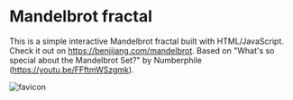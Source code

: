 # Mandelbrot fractal

This is a simple interactive Mandelbrot fractal built with HTML/JavaScript.
Check it out on https://benjijang.com/mandelbrot.
Based on "What's so special about the Mandelbrot Set?" by Numberphile (https://youtu.be/FFftmWSzgmk).

![favicon](https://user-images.githubusercontent.com/22305849/144701400-4b0fe3c6-c81b-46a1-b261-cbabad8af7ff.png)
